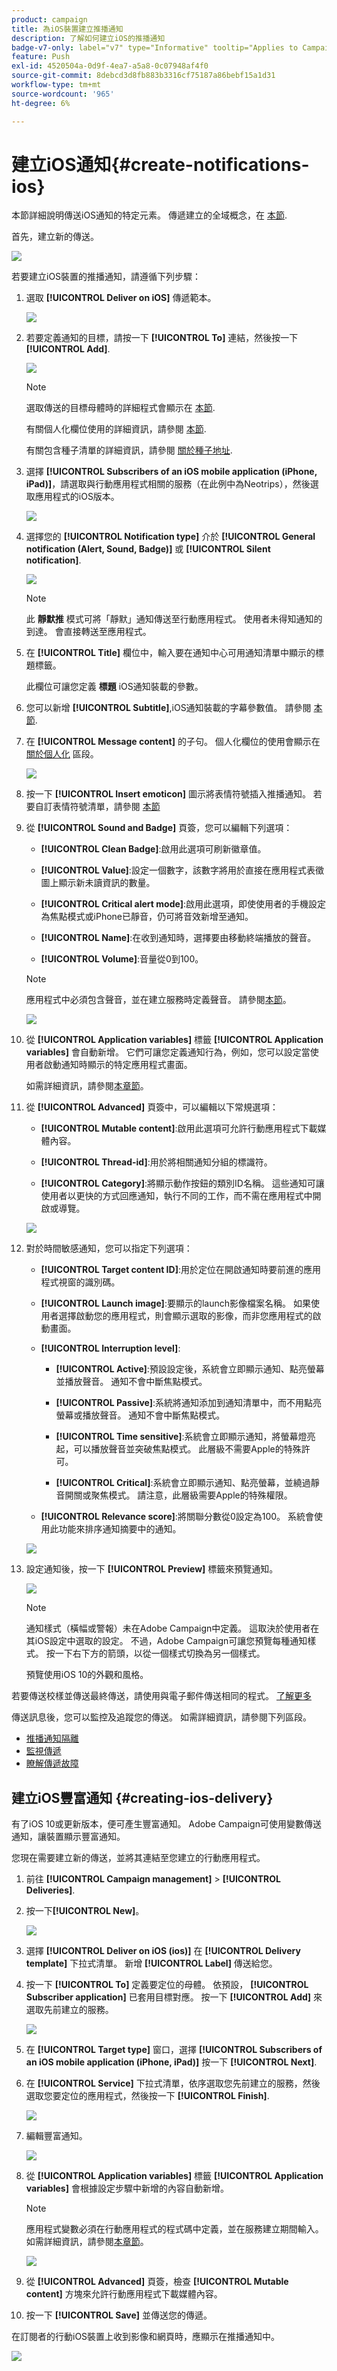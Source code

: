 ```yaml
---
product: campaign
title: 為iOS裝置建立推播通知
description: 了解如何建立iOS的推播通知
badge-v7-only: label="v7" type="Informative" tooltip="Applies to Campaign Classic v7 only"
feature: Push
exl-id: 4520504a-0d9f-4ea7-a5a8-0c07948af4f0
source-git-commit: 8debcd3d8fb883b3316cf75187a86bebf15a1d31
workflow-type: tm+mt
source-wordcount: '965'
ht-degree: 6%

---
```


# 建立iOS通知{#create-notifications-ios}



本節詳細說明傳送iOS通知的特定元素。 傳遞建立的全域概念，在 [本節](steps-about-delivery-creation-steps.md).

首先，建立新的傳送。

![](assets/nmac_delivery_1.png)

若要建立iOS裝置的推播通知，請遵循下列步驟：

1. 選取 **[!UICONTROL Deliver on iOS]** 傳遞範本。

   ![](assets/nmac_delivery_ios_1.png)

1. 若要定義通知的目標，請按一下 **[!UICONTROL To]** 連結，然後按一下 **[!UICONTROL Add]**.

   ![](assets/nmac_delivery_ios_2.png)

   >[!NOTE]
   >
   >選取傳送的目標母體時的詳細程式會顯示在 [本節](steps-defining-the-target-population.md).
   >
   >有關個人化欄位使用的詳細資訊，請參閱 [本節](about-personalization.md).
   >
   >有關包含種子清單的詳細資訊，請參閱 [關於種子地址](about-seed-addresses.md).

1. 選擇 **[!UICONTROL Subscribers of an iOS mobile application (iPhone, iPad)]**，請選取與行動應用程式相關的服務（在此例中為Neotrips），然後選取應用程式的iOS版本。

   ![](assets/nmac_delivery_ios_3.png)

1. 選擇您的 **[!UICONTROL Notification type]** 介於 **[!UICONTROL General notification (Alert, Sound, Badge)]** 或 **[!UICONTROL Silent notification]**.

   ![](assets/nmac_delivery_ios_4.png)

   >[!NOTE]
   >
   >此 **靜默推** 模式可將「靜默」通知傳送至行動應用程式。 使用者未得知通知的到達。 會直接轉送至應用程式。

1. 在 **[!UICONTROL Title]** 欄位中，輸入要在通知中心可用通知清單中顯示的標題標籤。

   此欄位可讓您定義 **標題** iOS通知裝載的參數。

1. 您可以新增 **[!UICONTROL Subtitle]**,iOS通知裝載的字幕參數值。 請參閱 [本節](configuring-the-mobile-application.md).

1. 在 **[!UICONTROL Message content]** 的子句。 個人化欄位的使用會顯示在 [關於個人化](about-personalization.md) 區段。

   ![](assets/nmac_delivery_ios_5.png)

1. 按一下 **[!UICONTROL Insert emoticon]** 圖示將表情符號插入推播通知。 若要自訂表情符號清單，請參閱 [本節](customizing-emoticon-list.md)

1. 從 **[!UICONTROL Sound and Badge]** 頁簽，您可以編輯下列選項：

   * **[!UICONTROL Clean Badge]**:啟用此選項可刷新徽章值。

   * **[!UICONTROL Value]**:設定一個數字，該數字將用於直接在應用程式表徵圖上顯示新未讀資訊的數量。

   * **[!UICONTROL Critical alert mode]**:啟用此選項，即使使用者的手機設定為焦點模式或iPhone已靜音，仍可將音效新增至通知。

   * **[!UICONTROL Name]**:在收到通知時，選擇要由移動終端播放的聲音。

   * **[!UICONTROL Volume]**:音量從0到100。
   >[!NOTE]
   >
   >應用程式中必須包含聲音，並在建立服務時定義聲音。 請參閱[本節](configuring-the-mobile-application.md#configuring-external-account-ios)。

   ![](assets/nmac_delivery_ios_6.png)

1. 從 **[!UICONTROL Application variables]** 標籤 **[!UICONTROL Application variables]** 會自動新增。 它們可讓您定義通知行為，例如，您可以設定當使用者啟動通知時顯示的特定應用程式畫面。

   如需詳細資訊，請參閱[本章節](configuring-the-mobile-application.md)。

1. 從 **[!UICONTROL Advanced]** 頁簽中，可以編輯以下常規選項：

   * **[!UICONTROL Mutable content]**:啟用此選項可允許行動應用程式下載媒體內容。

   * **[!UICONTROL Thread-id]**:用於將相關通知分組的標識符。

   * **[!UICONTROL Category]**:將顯示動作按鈕的類別ID名稱。 這些通知可讓使用者以更快的方式回應通知，執行不同的工作，而不需在應用程式中開啟或導覽。

   ![](assets/nmac_delivery_ios_7.png)

1. 對於時間敏感通知，您可以指定下列選項：

   * **[!UICONTROL Target content ID]**:用於定位在開啟通知時要前進的應用程式視窗的識別碼。

   * **[!UICONTROL Launch image]**:要顯示的launch影像檔案名稱。 如果使用者選擇啟動您的應用程式，則會顯示選取的影像，而非您應用程式的啟動畫面。

   * **[!UICONTROL Interruption level]**:

      * **[!UICONTROL Active]**:預設設定後，系統會立即顯示通知、點亮螢幕並播放聲音。 通知不會中斷焦點模式。

      * **[!UICONTROL Passive]**:系統將通知添加到通知清單中，而不用點亮螢幕或播放聲音。 通知不會中斷焦點模式。

      * **[!UICONTROL Time sensitive]**:系統會立即顯示通知，將螢幕燈亮起，可以播放聲音並突破焦點模式。 此層級不需要Apple的特殊許可。

      * **[!UICONTROL Critical]**:系統會立即顯示通知、點亮螢幕，並繞過靜音開關或聚焦模式。 請注意，此層級需要Apple的特殊權限。
   * **[!UICONTROL Relevance score]**:將關聯分數從0設定為100。 系統會使用此功能來排序通知摘要中的通知。

   ![](assets/nmac_delivery_ios_8.png)

1. 設定通知後，按一下 **[!UICONTROL Preview]** 標籤來預覽通知。

   ![](assets/nmac_intro_2.png)

   >[!NOTE]
   >
   >通知樣式（橫幅或警報）未在Adobe Campaign中定義。 這取決於使用者在其iOS設定中選取的設定。 不過，Adobe Campaign可讓您預覽每種通知樣式。 按一下右下方的箭頭，以從一個樣式切換為另一個樣式。
   >
   >預覽使用iOS 10的外觀和風格。

若要傳送校樣並傳送最終傳送，請使用與電子郵件傳送相同的程式。 [了解更多](steps-validating-the-delivery.md)

傳送訊息後，您可以監控及追蹤您的傳送。 如需詳細資訊，請參閱下列區段。

* [推播通知隔離](understanding-quarantine-management.md#push-notification-quarantines)
* [監視傳遞](about-delivery-monitoring.md)
* [瞭解傳遞故障](understanding-delivery-failures.md)

## 建立iOS豐富通知 {#creating-ios-delivery}

有了iOS 10或更新版本，便可產生豐富通知。 Adobe Campaign可使用變數傳送通知，讓裝置顯示豐富通知。

您現在需要建立新的傳送，並將其連結至您建立的行動應用程式。

1. 前往 **[!UICONTROL Campaign management]** > **[!UICONTROL Deliveries]**.

1. 按一下&#x200B;**[!UICONTROL New]**。

   ![](assets/nmac_android_3.png)

1. 選擇 **[!UICONTROL Deliver on iOS (ios)]** 在 **[!UICONTROL Delivery template]** 下拉式清單。 新增 **[!UICONTROL Label]** 傳送給您。

1. 按一下 **[!UICONTROL To]** 定義要定位的母體。 依預設， **[!UICONTROL Subscriber application]** 已套用目標對應。 按一下 **[!UICONTROL Add]** 來選取先前建立的服務。

   ![](assets/nmac_ios_9.png)

1. 在 **[!UICONTROL Target type]** 窗口，選擇 **[!UICONTROL Subscribers of an iOS mobile application (iPhone, iPad)]** 按一下 **[!UICONTROL Next]**.

1. 在 **[!UICONTROL Service]** 下拉式清單，依序選取您先前建立的服務，然後選取您要定位的應用程式，然後按一下 **[!UICONTROL Finish]**.

   ![](assets/nmac_ios_6.png)

1. 編輯豐富通知。

   ![](assets/nmac_ios_7.png)

1. 從 **[!UICONTROL Application variables]** 標籤 **[!UICONTROL Application variables]** 會根據設定步驟中新增的內容自動新增。

   >[!NOTE]
   >
   >應用程式變數必須在行動應用程式的程式碼中定義，並在服務建立期間輸入。 如需詳細資訊，請參閱[本章節](configuring-the-mobile-application.md)。

   ![](assets/nmac_ios_10.png)

1. 從 **[!UICONTROL Advanced]** 頁簽，檢查 **[!UICONTROL Mutable content]** 方塊來允許行動應用程式下載媒體內容。

1. 按一下 **[!UICONTROL Save]** 並傳送您的傳遞。

在訂閱者的行動iOS裝置上收到影像和網頁時，應顯示在推播通知中。

![](assets/nmac_ios_8.png)




